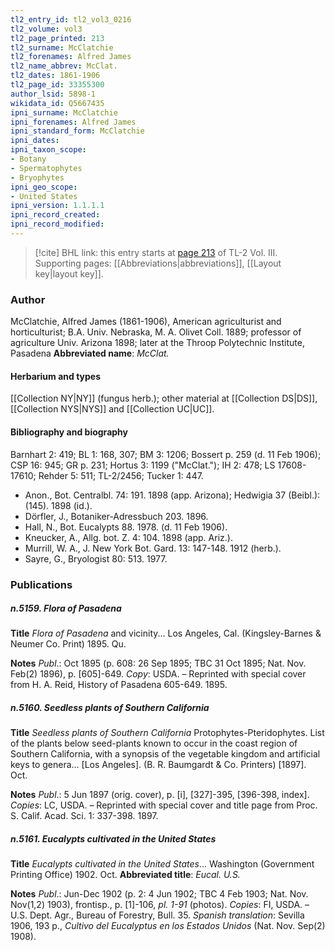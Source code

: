 ```yaml
---
tl2_entry_id: tl2_vol3_0216
tl2_volume: vol3
tl2_page_printed: 213
tl2_surname: McClatchie
tl2_forenames: Alfred James
tl2_name_abbrev: McClat.
tl2_dates: 1861-1906
tl2_page_id: 33355300
author_lsid: 5898-1
wikidata_id: Q5667435
ipni_surname: McClatchie
ipni_forenames: Alfred James
ipni_standard_form: McClatchie
ipni_dates: 
ipni_taxon_scope: 
- Botany
- Spermatophytes
- Bryophytes
ipni_geo_scope: 
- United States
ipni_version: 1.1.1.1
ipni_record_created: 
ipni_record_modified:
---
```



> [!cite] BHL link: this entry starts at [page 213](https://www.biodiversitylibrary.org/page/33355300) of TL-2 Vol. III.
> Supporting pages: [[Abbreviations|abbreviations]], [[Layout key|layout key]].

### Author

McClatchie, Alfred James (1861-1906), American agriculturist and horticulturist; B.A. Univ. Nebraska, M. A. Olivet Coll. 1889; professor of agriculture Univ. Arizona 1898; later at the Throop Polytechnic Institute, Pasadena 
**Abbreviated name**: *McClat.*

#### Herbarium and types

[[Collection NY|NY]] (fungus herb.); other material at [[Collection DS|DS]], [[Collection NYS|NYS]] and [[Collection UC|UC]].

#### Bibliography and biography

Barnhart 2: 419; BL 1: 168, 307; BM 3: 1206; Bossert p. 259 (d. 11 Feb 1906); CSP 16: 945; GR p. 231; Hortus 3: 1199 ("McClat."); IH 2: 478; LS 17608-17610; Rehder 5: 511; TL-2/2456; Tucker 1: 447.
- Anon., Bot. Centralbl. 74: 191. 1898 (app. Arizona); Hedwigia 37 (Beibl.): (145). 1898 (id.).
- Dörfler, J., Botaniker-Adressbuch 203. 1896.
- Hall, N., Bot. Eucalypts 88. 1978. (d. 11 Feb 1906).
- Kneucker, A., Allg. bot. Z. 4: 104. 1898 (app. Ariz.).
- Murrill, W. A., J. New York Bot. Gard. 13: 147-148. 1912 (herb.).
- Sayre, G., Bryologist 80: 513. 1977.

### Publications

##### n.5159. Flora of Pasadena

**Title**
*Flora of Pasadena* and vicinity... Los Angeles, Cal. (Kingsley-Barnes & Neumer Co. Print) 1895. Qu.

**Notes**
*Publ*.: Oct 1895 (p. 608: 26 Sep 1895; TBC 31 Oct 1895; Nat. Nov. Feb(2) 1896), p. \[605\]-649. *Copy*: USDA. – Reprinted with special cover from H. A. Reid, History of Pasadena 605-649. 1895.

##### n.5160. Seedless plants of Southern California

**Title**
*Seedless plants of Southern California* Protophytes-Pteridophytes. List of the plants below seed-plants known to occur in the coast region of Southern California, with a synopsis of the vegetable kingdom and artificial keys to genera... \[Los Angeles\]. (B. R. Baumgardt & Co. Printers) \[1897\]. Oct.

**Notes**
*Publ*.: 5 Jun 1897 (orig. cover), p. \[i\], \[327\]-395, \[396-398, index\]. *Copies*: LC, USDA. – Reprinted with special cover and title page from Proc. S. Calif. Acad. Sci. 1: 337-398. 1897.

##### n.5161. Eucalypts cultivated in the United States

**Title**
*Eucalypts cultivated in the United States*... Washington (Government Printing Office) 1902. Oct.
**Abbreviated title**: *Eucal. U.S.*

**Notes**
*Publ*.: Jun-Dec 1902 (p. 2: 4 Jun 1902; TBC 4 Feb 1903; Nat. Nov. Nov(1,2) 1903), frontisp., p. \[1\]-106, *pl. 1-91* (photos). *Copies*: FI, USDA. – U.S. Dept. Agr., Bureau of Forestry, Bull. 35.
*Spanish translation*: Sevilla 1906, 193 p., *Cultivo del Eucalyptus en los Estados Unidos* (Nat. Nov. Sep(2) 1908).

